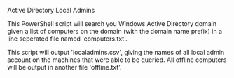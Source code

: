 Active Directory Local Admins

This PowerShell script will search you Windows Active Directory domain given a list of computers on the domain (with the domain name prefix) in a line seperated file named 'computers.txt'.

This script will output 'localadmins.csv', giving the names of all local admin account on the machines that were able to be queried. All offline computers will be output in another file 'offline.txt'.
